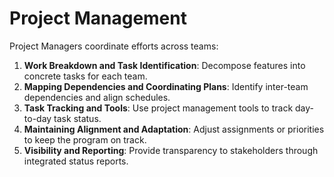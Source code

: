# Project Management 

Project Managers coordinate efforts across teams:

1. **Work Breakdown and Task Identification**: Decompose features into concrete tasks for each team.
2. **Mapping Dependencies and Coordinating Plans**: Identify inter-team dependencies and align schedules.
3. **Task Tracking and Tools**: Use project management tools to track day-to-day task status.
4. **Maintaining Alignment and Adaptation**: Adjust assignments or priorities to keep the program on track.
5. **Visibility and Reporting**: Provide transparency to stakeholders through integrated status reports.


